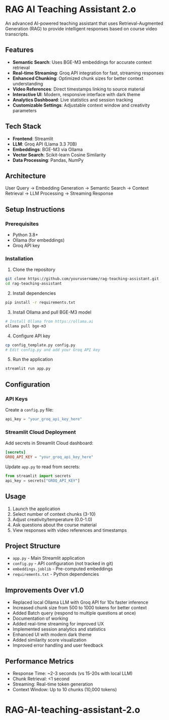 # RAG AI Teaching Assistant 2.o

An advanced AI-powered teaching assistant that uses Retrieval-Augmented Generation (RAG) to provide intelligent responses based on course video transcripts.

## Features

- **Semantic Search**: Uses BGE-M3 embeddings for accurate context retrieval
- **Real-time Streaming**: Groq API integration for fast, streaming responses
- **Enhanced Chunking**: Optimized chunk sizes for better context understanding
- **Video References**: Direct timestamps linking to source material
- **Interactive UI**: Modern, responsive interface with dark theme
- **Analytics Dashboard**: Live statistics and session tracking
- **Customizable Settings**: Adjustable context window and creativity parameters

## Tech Stack

- **Frontend**: Streamlit
- **LLM**: Groq API (Llama 3.3 70B)
- **Embeddings**: BGE-M3 via Ollama
- **Vector Search**: Scikit-learn Cosine Similarity
- **Data Processing**: Pandas, NumPy

## Architecture
User Query → Embedding Generation → Semantic Search →
Context Retrieval → LLM Processing → Streaming Response

## Setup Instructions

### Prerequisites

- Python 3.8+
- Ollama (for embeddings)
- Groq API key

### Installation

1. Clone the repository
```bash
git clone https://github.com/yourusername/rag-teaching-assistant.git
cd rag-teaching-assistant
```

2. Install dependencies
```bash
pip install -r requirements.txt
```

3. Install Ollama and pull BGE-M3 model
```bash
# Install Ollama from https://ollama.ai
ollama pull bge-m3
```

4. Configure API key
```bash
cp config_template.py config.py
# Edit config.py and add your Groq API key
```

5. Run the application
```bash
streamlit run app.py
```

## Configuration

### API Keys

Create a `config.py` file:
```python
api_key = "your_groq_api_key_here"
```

### Streamlit Cloud Deployment

Add secrets in Streamlit Cloud dashboard:
```toml
[secrets]
GROQ_API_KEY = "your_groq_api_key_here"
```

Update `app.py` to read from secrets:
```python
from streamlit import secrets
api_key = secrets["GROQ_API_KEY"]
```

## Usage

1. Launch the application
2. Select number of context chunks (3-10)
3. Adjust creativity/temperature (0.0-1.0)
4. Ask questions about the course material
5. View responses with video references and timestamps

## Project Structure

- `app.py` - Main Streamlit application
- `config.py` - API configuration (not tracked in git)
- `embeddings.joblib` - Pre-computed embeddings
- `requirements.txt` - Python dependencies

## Improvements Over v1.0

- Replaced local Ollama LLM with Groq API for 10x faster inference
- Increased chunk size from 500 to 1000 tokens for better context
- Added Batch query (respond to multiple questions at once)
- Documentation of working
- Added real-time streaming for improved UX
- Implemented session analytics and statistics
- Enhanced UI with modern dark theme
- Added similarity score visualization
- Improved error handling and user feedback

## Performance Metrics

- Response Time: ~2-3 seconds (vs 15-20s with local LLM)
- Chunk Retrieval: <1 second
- Streaming: Real-time token generation
- Context Window: Up to 10 chunks (10,000 tokens)
  
# RAG-AI-teaching-assistant-2.o
